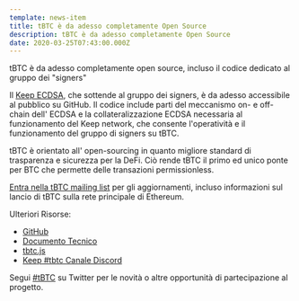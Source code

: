 ```yaml
---
template: news-item
title: tBTC è da adesso completamente Open Source
description: tBTC è da adesso completamente Open Source
date: 2020-03-25T07:43:00.000Z
---
```

tBTC è da adesso completamente open source, incluso il codice dedicato al gruppo dei "signers"

Il [Keep ECDSA](https://github.com/keep-network/keep-ecdsa), che sottende al gruppo dei signers, è da adesso accessibile al pubblico su GitHub. Il codice include parti del meccanismo on- e off-chain dell' ECDSA e la collateralizzazione ECDSA necessaria al funzionamento del Keep network, che consente l'operatività e il funzionamento del gruppo di signers su tBTC.

tBTC è orientato all' open-sourcing in quanto migliore standard di trasparenza e sicurezza per la DeFi. Ciò rende tBTC il primo ed unico ponte per BTC che permette delle transazioni permissionless.

[Entra nella tBTC mailing list](https://tbtc.network/#mailing-list) per gli aggiornamenti, incluso informazioni sul lancio di tBTC sulla rete principale di Ethereum.

Ulteriori Risorse:

* [GitHub](https://github.com/keep-network/tbtc)
* [Documento Tecnico](http://docs.keep.network/tbtc/index.pdf)
* [tbtc.js](https://tbtc.network/news/2020-02-14-announcing-tbtc-js)
* [Keep #tbtc Canale Discord](https://chat.tbtc.network)

Segui [\#tBTC](https://twitter.com/hashtag/tBTC) su Twitter per le novità o altre opportunità di partecipazione al progetto.
